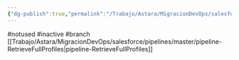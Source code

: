 ```yaml
---
{"dg-publish":true,"permalink":"/Trabajo/Astara/MigracionDevOps/salesforce/projects/Salesforce Full Profiles/GetFullProfiles_Develop_pr/"}
---
```



#notused
#inactive 
#branch 
[[Trabajo/Astara/MigracionDevOps/salesforce/pipelines/master/pipeline-RetrieveFullProfiles\|pipeline-RetrieveFullProfiles]]